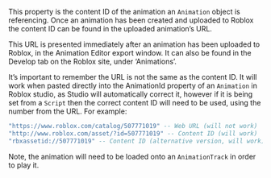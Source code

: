 This property is the content ID of the animation an `Animation` object is referencing. Once an animation has been created and uploaded to Roblox the content ID can be found in the uploaded animation’s URL.

This URL is presented immediately after an animation has been uploaded to Roblox, in the Animation Editor export window. It can also be found in the Develop tab on the Roblox site, under ‘Animations’.

It’s important to remember the URL is not the same as the content ID. It will work when pasted directly into the AnimationId property of an `Animation` in Roblox studio, as Studio will automatically correct it, however if it is being set from a `Script` then the correct content ID will need to be used, using the number from the URL. For example:

```lua
"https://www.roblox.com/catalog/507771019" -- Web URL (will not work)
"http://www.roblox.com/asset/?id=507771019" -- Content ID (will work)
"rbxassetid://507771019" -- Content ID (alternative version, will work)
```

Note, the animation will need to be loaded onto an `AnimationTrack` in order to play it.